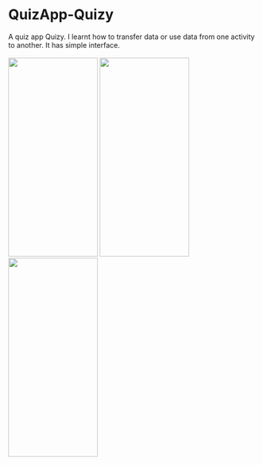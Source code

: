 # QuizApp-Quizy
A quiz app Quizy. I learnt how to transfer data or use data from one activity to another. It has simple interface. 
<br>
<br>
<img src="https://github.com/Virendra-khorwal/QuizApp-Quizy/blob/master/Screen%201.jpeg" width="180" height="400">
<img src="https://github.com/Virendra-khorwal/QuizApp-Quizy/blob/master/Screen%202.jpeg" width="180" height="400">
<img src="https://github.com/Virendra-khorwal/QuizApp-Quizy/blob/master/Screen%203.jpeg" width="180" height="400">
